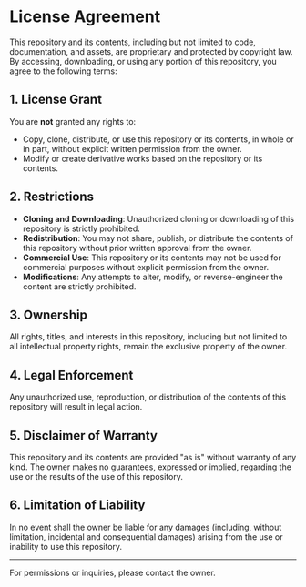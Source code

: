 # License Agreement

This repository and its contents, including but not limited to code, documentation, and assets, are proprietary and protected by copyright law. By accessing, downloading, or using any portion of this repository, you agree to the following terms:

## 1. License Grant
You are **not** granted any rights to:
- Copy, clone, distribute, or use this repository or its contents, in whole or in part, without explicit written permission from the owner.
- Modify or create derivative works based on the repository or its contents.

## 2. Restrictions
- **Cloning and Downloading**: Unauthorized cloning or downloading of this repository is strictly prohibited.
- **Redistribution**: You may not share, publish, or distribute the contents of this repository without prior written approval from the owner.
- **Commercial Use**: This repository or its contents may not be used for commercial purposes without explicit permission from the owner.
- **Modifications**: Any attempts to alter, modify, or reverse-engineer the content are strictly prohibited.

## 3. Ownership
All rights, titles, and interests in this repository, including but not limited to all intellectual property rights, remain the exclusive property of the owner.

## 4. Legal Enforcement
Any unauthorized use, reproduction, or distribution of the contents of this repository will result in legal action.

## 5. Disclaimer of Warranty
This repository and its contents are provided "as is" without warranty of any kind. The owner makes no guarantees, expressed or implied, regarding the use or the results of the use of this repository.

## 6. Limitation of Liability
In no event shall the owner be liable for any damages (including, without limitation, incidental and consequential damages) arising from the use or inability to use this repository.

---

For permissions or inquiries, please contact the owner.
